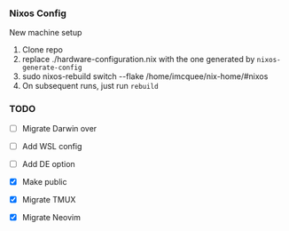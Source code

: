 ### Nixos Config

New machine setup

1. Clone repo
2. replace ./hardware-configuration.nix with the one generated by `nixos-generate-config`
3. sudo nixos-rebuild switch --flake /home/imcquee/nix-home/#nixos
4. On subsequent runs, just run `rebuild`

### TODO

- [ ] Migrate Darwin over
- [ ] Add WSL config 
- [ ] Add DE option
- [x] Make public
- [x] Migrate TMUX
- [x] Migrate Neovim

